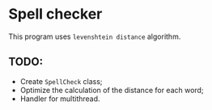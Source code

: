 # Spell checker

This program uses `levenshtein distance` algorithm.

## TODO:
- Create `SpellCheck` class;
- Optimize the calculation of the distance for each word;
- Handler for multithread.

